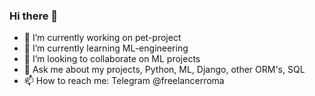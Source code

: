 ### Hi there 👋

- 🔭 I’m currently working on pet-project
- 🌱 I’m currently learning ML-engineering
- 👯 I’m looking to collaborate on ML projects
- 💬 Ask me about my projects, Python, ML, Django, other ORM's, SQL
- 📫 How to reach me: Telegram @freelancerroma
